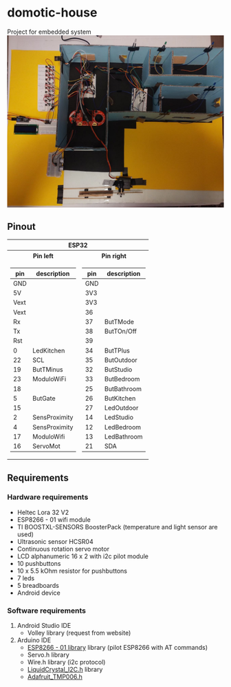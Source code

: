 # domotic-house
Project for embedded system
![Project main image](/img/main.jpeg)
## Pinout

<table>
<tr><th colspan=2> ESP32 </th></tr>
<tr><th>Pin left </th><th>Pin right</th></tr>
<tr><td>

| pin  | description
| --- | --- 
|GND | 
|5V  |
|Vext  |
|Vext  |
|Rx  |
|Tx  | 
|Rst  |
|0  |LedKitchen
|22  |SCL
|19 |ButTMinus
|23  | ModuloWiFi
|18  | 
|5  |ButGate
|15  |
|2 |SensProximity
|4    | SensProximity
|17  | ModuloWifi
|16 |ServoMot

</td><td>

| pin  | description
| --- | --- 
|GND |
|3V3|
|3V3|
|36 |
|37 |ButTMode
|38 |ButTOn/Off
|39 |
|34 |ButTPlus
|35 |ButOutdoor	
|32| ButStudio
|33 |ButBedroom
|25 |ButBathroom
|26| ButKitchen
|27 |LedOutdoor
|14 |LedStudio
|12| LedBedroom
|13 |LedBathroom
|21 |SDA

</td></tr> </table>

## Requirements
### Hardware requirements
- Heltec Lora 32 V2
- ESP8266 - 01 wifi module
- TI BOOSTXL-SENSORS BoosterPack (temperature and light sensor are used)
- Ultrasonic sensor HCSR04 
- Continuous rotation servo motor
- LCD alphanumeric 16 x 2 with i2c pilot module
- 10 pushbuttons
- 10 x  5.5 kOhm resistor for pushbuttons
- 7 leds
- 5 breadboards
- Android device
### Software requirements
1. Android Studio IDE
   - Volley library (request from website)
2. Arduino IDE
   - [ESP8266 - 01 library](https://github.com/piedor/ESP8266-01-generic-AT-library) library (pilot ESP8266 with AT commands)
   - Servo.h library
   - Wire.h library (i2c protocol)
   - [LiquidCrystal_I2C.h](https://github.com/johnrickman/LiquidCrystal_I2C) library
   - [Adafruit_TMP006.h](https://github.com/adafruit/Adafruit_TMP006)
